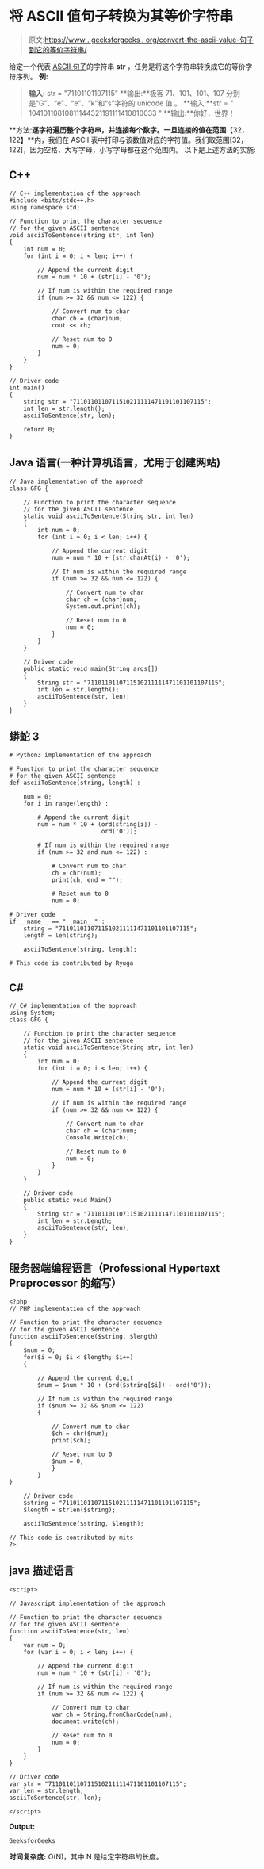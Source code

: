 # 将 ASCII 值句子转换为其等价字符串

> 原文:[https://www . geeksforgeeks . org/convert-the-ascii-value-句子到它的等价字符串/](https://www.geeksforgeeks.org/convert-the-ascii-value-sentence-to-its-equivalent-string/)

给定一个代表 [ASCII 句子](https://www.geeksforgeeks.org/print-given-sentence-equivalent-ascii-form/)的字符串 **str** ，任务是将这个字符串转换成它的等价字符序列。
**例:**

> **输入:** str = "71101101107115"
> **输出:**极客
> 71、101、101、107 分别是“G”、“e”、“e”、“k”和“s”字符的 unicode 值
> 。
> **输入:**str = " 10410110810811144321191111410810033 "
> **输出:**你好，世界！

**方法:**逐字符遍历整个字符串，并连接每个数字。一旦连接的值在范围**【32，122】**内，我们在 ASCII 表中打印与该数值对应的字符值。我们取范围[32，122]，因为空格，大写字母，小写字母都在这个范围内。
以下是上述方法的实施:

## C++

```
// C++ implementation of the approach
#include <bits/stdc++.h>
using namespace std;

// Function to print the character sequence
// for the given ASCII sentence
void asciiToSentence(string str, int len)
{
    int num = 0;
    for (int i = 0; i < len; i++) {

        // Append the current digit
        num = num * 10 + (str[i] - '0');

        // If num is within the required range
        if (num >= 32 && num <= 122) {

            // Convert num to char
            char ch = (char)num;
            cout << ch;

            // Reset num to 0
            num = 0;
        }
    }
}

// Driver code
int main()
{
    string str = "7110110110711510211111471101101107115";
    int len = str.length();
    asciiToSentence(str, len);

    return 0;
}
```

## Java 语言(一种计算机语言，尤用于创建网站)

```
// Java implementation of the approach
class GFG {

    // Function to print the character sequence
    // for the given ASCII sentence
    static void asciiToSentence(String str, int len)
    {
        int num = 0;
        for (int i = 0; i < len; i++) {

            // Append the current digit
            num = num * 10 + (str.charAt(i) - '0');

            // If num is within the required range
            if (num >= 32 && num <= 122) {

                // Convert num to char
                char ch = (char)num;
                System.out.print(ch);

                // Reset num to 0
                num = 0;
            }
        }
    }

    // Driver code
    public static void main(String args[])
    {
        String str = "7110110110711510211111471101101107115";
        int len = str.length();
        asciiToSentence(str, len);
    }
}
```

## 蟒蛇 3

```
# Python3 implementation of the approach

# Function to print the character sequence
# for the given ASCII sentence
def asciiToSentence(string, length) :

    num = 0;
    for i in range(length) :

        # Append the current digit
        num = num * 10 + (ord(string[i]) -
                          ord('0'));

        # If num is within the required range
        if (num >= 32 and num <= 122) :

            # Convert num to char
            ch = chr(num);
            print(ch, end = "");

            # Reset num to 0
            num = 0;

# Driver code
if __name__ == "__main__" :
    string = "7110110110711510211111471101101107115";
    length = len(string);

    asciiToSentence(string, length);

# This code is contributed by Ryuga
```

## C#

```
// C# implementation of the approach
using System;
class GFG {

    // Function to print the character sequence
    // for the given ASCII sentence
    static void asciiToSentence(String str, int len)
    {
        int num = 0;
        for (int i = 0; i < len; i++) {

            // Append the current digit
            num = num * 10 + (str[i] - '0');

            // If num is within the required range
            if (num >= 32 && num <= 122) {

                // Convert num to char
                char ch = (char)num;
                Console.Write(ch);

                // Reset num to 0
                num = 0;
            }
        }
    }

    // Driver code
    public static void Main()
    {
        String str = "7110110110711510211111471101101107115";
        int len = str.Length;
        asciiToSentence(str, len);
    }
}
```

## 服务器端编程语言（Professional Hypertext Preprocessor 的缩写）

```
<?php
// PHP implementation of the approach

// Function to print the character sequence
// for the given ASCII sentence
function asciiToSentence($string, $length)
{
    $num = 0;
    for($i = 0; $i < $length; $i++)
    {

        // Append the current digit
        $num = $num * 10 + (ord($string[$i]) - ord('0'));

        // If num is within the required range
        if ($num >= 32 && $num <= 122)
        {

            // Convert num to char
            $ch = chr($num);
            print($ch);

            // Reset num to 0
            $num = 0;
            }
        }
}

    // Driver code
    $string = "7110110110711510211111471101101107115";
    $length = strlen($string);

    asciiToSentence($string, $length);

// This code is contributed by mits
?>
```

## java 描述语言

```
<script>

// Javascript implementation of the approach

// Function to print the character sequence
// for the given ASCII sentence
function asciiToSentence(str, len)
{
    var num = 0;
    for (var i = 0; i < len; i++) {

        // Append the current digit
        num = num * 10 + (str[i] - '0');

        // If num is within the required range
        if (num >= 32 && num <= 122) {

            // Convert num to char
            var ch = String.fromCharCode(num);
            document.write(ch);

            // Reset num to 0
            num = 0;
        }
    }
}

// Driver code
var str = "7110110110711510211111471101101107115";
var len = str.length;
asciiToSentence(str, len);

</script>
```

**Output:** 

```
GeeksforGeeks
```

**时间复杂度:** O(N)，其中 N 是给定字符串的长度。